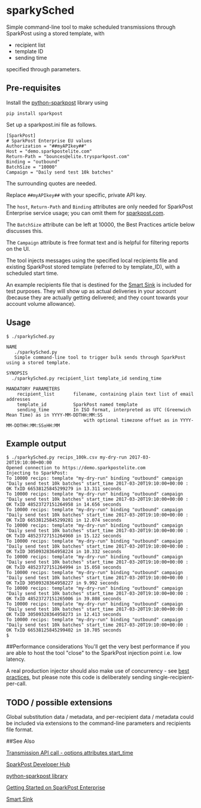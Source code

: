 # sparkySched   
Simple command-line tool to make scheduled transmissions through SparkPost using a stored template, with
- recipient list
- template ID
- sending time

specified through parameters.

## Pre-requisites
Install the [python-sparkpost](https://github.com/sparkpost/python-sparkpost) library using
```
pip install sparkpost
```

Set up a sparkpost.ini file as follows.
  
```
[SparkPost]
# SparkPost Enterprise EU values
Authorization = "##myAPIkey##"
Host = "demo.sparkpostelite.com"
Return-Path = "bounces@elite.trysparkpost.com"
Binding = "outbound"
BatchSize = "10000"
Campaign = "Daily send test 10k batches"
```

The surrounding quotes are needed.

Replace `##myAPIkey##` with your specific, private API key. 

The `host`, `Return-Path` and `Binding` attributes are only needed for SparkPost Enterprise service usage; you can omit them for [sparkpost.com](https://www.sparkpost.com/).

The `BatchSize` attribute can be left at 10000, the Best Practices article below discusses this.

The `Campaign` attribute is free format text and is helpful for filtering reports on the UI.

The tool injects messages using the specified local recipients file and existing SparkPost stored template (referred to by template_ID),  with a scheduled start time.

An example recipients file that is destined for the [Smart Sink](https://support.sparkpost.com/customer/portal/articles/2560839-how-do-i-test-using-the-sink-server-on-sparkpost-) is included for test purposes.
They will show up as actual deliveries in your account (because they are actually getting delivered; and they count towards your account volume allowance).

## Usage
```
$ ./sparkySched.py 

NAME
   ./sparkySched.py
   Simple command-line tool to trigger bulk sends through SparkPost using a stored template.

SYNOPSIS
  ./sparkySched.py recipient_list template_id sending_time

MANDATORY PARAMETERS
    recipient_list       filename, containing plain text list of email addresses
    template_id          SparkPost named template
    sending_time         In ISO format, interpreted as UTC (Greenwich Mean Time) as in YYYY-MM-DDTHH:MM:SS
                             with optional timezone offset as in YYYY-MM-DDTHH:MM:SS±HH:MM
```

## Example output

```
$ ./sparkySched.py recips_100k.csv my-dry-run 2017-03-20T19:10:00+00:00
Opened connection to https://demo.sparkpostelite.com
Injecting to SparkPost:
To 10000 recips: template "my-dry-run" binding "outbound" campaign "Daily send test 10k batches" start_time 2017-03-20T19:10:00+00:00 : OK TxID 66538125845299279 in 13.311 seconds
To 10000 recips: template "my-dry-run" binding "outbound" campaign "Daily send test 10k batches" start_time 2017-03-20T19:10:00+00:00 : OK TxID 48523727151264958 in 14.656 seconds
To 10000 recips: template "my-dry-run" binding "outbound" campaign "Daily send test 10k batches" start_time 2017-03-20T19:10:00+00:00 : OK TxID 66538125845299281 in 12.074 seconds
To 10000 recips: template "my-dry-run" binding "outbound" campaign "Daily send test 10k batches" start_time 2017-03-20T19:10:00+00:00 : OK TxID 48523727151264960 in 15.122 seconds
To 10000 recips: template "my-dry-run" binding "outbound" campaign "Daily send test 10k batches" start_time 2017-03-20T19:10:00+00:00 : OK TxID 30509328364958224 in 10.332 seconds
To 10000 recips: template "my-dry-run" binding "outbound" campaign "Daily send test 10k batches" start_time 2017-03-20T19:10:00+00:00 : OK TxID 48523727151264994 in 15.058 seconds
To 10000 recips: template "my-dry-run" binding "outbound" campaign "Daily send test 10k batches" start_time 2017-03-20T19:10:00+00:00 : OK TxID 30509328364958227 in 9.992 seconds
To 10000 recips: template "my-dry-run" binding "outbound" campaign "Daily send test 10k batches" start_time 2017-03-20T19:10:00+00:00 : OK TxID 48523727151265006 in 39.808 seconds
To 10000 recips: template "my-dry-run" binding "outbound" campaign "Daily send test 10k batches" start_time 2017-03-20T19:10:00+00:00 : OK TxID 30509328364958273 in 12.413 seconds
To 10000 recips: template "my-dry-run" binding "outbound" campaign "Daily send test 10k batches" start_time 2017-03-20T19:10:00+00:00 : OK TxID 66538125845299402 in 10.705 seconds
$
```

##Performance considerations
You'll get the very best performance if you are able to host the tool "close" to the SparkPost injection point i.e. low latency.

A real production injector should also make use of concurrency - see [best practices](https://support.sparkpost.com/customer/portal/articles/2249268), but please note this code is deliberately sending single-recipient-per-call.

## TODO / possible extensions
Global substitution data / metadata, and per-recipient data / metadata could be included via extensions to the command-line parameters and recipients file format.

##See Also

[Transmission API call - options attributes start_time](https://developers.sparkpost.com/api/transmissions.html#header-options-attributes)

[SparkPost Developer Hub](https://developers.sparkpost.com/)

[python-sparkpost library](https://github.com/sparkpost/python-sparkpost)

[Getting Started on SparkPost Enterprise](https://support.sparkpost.com/customer/portal/articles/2162798-getting-started-on-sparkpost-enterprise)

[Smart Sink](https://support.sparkpost.com/customer/portal/articles/2560839-how-do-i-test-using-the-sink-server-on-sparkpost-)
